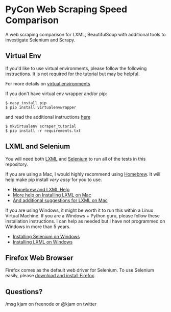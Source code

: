 PyCon Web Scraping Speed Comparison
===========================================

A web scraping comparison for LXML, BeautifulSoup with additional tools to investigate Selenium and Scrapy. 

Virtual Env
------------

If you'd like to use virtual environments, please follow the following instructions. It is not required for the tutorial but may be helpful.

For more details on [virtual environments](http://www.doughellmann.com/projects/virtualenvwrapper/)

If you don't have virtual env wrapper and/or pip: 
    
    $ easy_install pip
    $ pip install virtualenvwrapper
    
and read the additional instructions [here](http://virtualenvwrapper.readthedocs.org/en/latest/install.html)


    $ mkvirtualenv scraper_tutorial
    $ pip install -r requirements.txt


LXML and Selenium
-------------------------
You will need both [LXML](http://lxml.de/) and [Selenium](http://selenium-python.readthedocs.org/en/latest/index.html) to run all of the tests in this repository.

If you are using a Mac, I would highly recommend using [Homebrew](http://brew.sh/). It will help make pip install *very easy* for you to use.
  * [Homebrew and LXML Help](http://geekforbrains.com/how-to-install-lxml-for-python-using-homebrew-and-pip-in-3-steps)
  * [More help on Installing LXML on Mac](http://lxml.de/installation.html#installation)
  * [And additional suggestions for LXML on Mac](http://stackoverflow.com/questions/1277124/how-do-you-install-lxml-on-os-x-leopard-without-using-macports-or-fink)

If you are using Windows, it might be worth it to run this within a Linux Virtual Machine. If you are a Windows + Python guru, please follow these installation instructions. I can help as needed but I have not programmed on Windows in more than 5 years.
  * [Installing Selenium on Windows](http://selenium-python.readthedocs.org/en/latest/installation.html#detailed-instructions-for-windows-users)
  * [Installing LXML on Windows](http://lxml.de/installation.html#ms-windows)

Firefox Web Browser
---------------------

Firefox comes as the default web driver for Selenium. To use Selenium easily, please [download and install Firefox](http://www.mozilla.org/en-US/firefox/new/).

Questions?
----------
/msg kjam on freenode or @kjam on twitter

